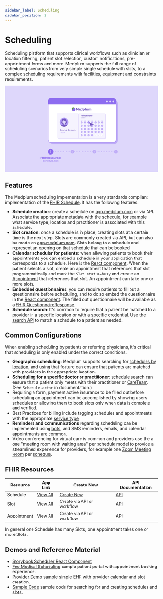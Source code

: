 ```yaml
---
sidebar_label: Scheduling
sidebar_position: 3
---
```


# Scheduling

Scheduling platform that supports clinical workflows such as clinician or location filtering, patient slot selection, custom notifications, pre-appointment forms and more. Medplum supports the full range of scheduling scenarios from very simple single schedule with slots, to a complex scheduling requirements with facilities, equipment and constraints requirements.

![Scheduling Art](../products/img/medplum-scheduling.png)

## Features

The Medplum scheduling implementation is a very standards compliant implementation of the [FHIR Schedule](/docs/api/fhir/resources/schedule). It has the following features.

- **Schedule creation**: create a schedule on [app.medplum.com](https://app.medplum.com/Schedule) or via API. Associate the appropriate metadata with the schedule, for example, what service type, location and practitioner is associated with this schedule.
- **Slot creation**: once a schedule is in place, creating slots at a certain time is the next step. Slots are commonly created via API, but can also be made on [app.medplum.com](https://app.medplum.com/Slot). Slots belong to a schedule and represent an opening on that schedule that can be booked.
- **Calendar scheduler for patients**: when allowing patients to book their appointments you can embed a schedule in your application that corresponds to a schedule. Here is the [React component](https://storybook.medplum.com/?path=/docs/medplum-scheduler--basic). When the patient selects a slot, create an appointment that references that slot programmatically and mark the `Slot.status=busy` and create an [Appointment](https://app.medplum.com/Appointment) that references that slot. An appointment can take one or more slots.
- **Embedded questionnaires**: you can require patients to fill out a questionnaire before scheduling, and to do so embed the questionnaire in the [React component](https://storybook.medplum.com/?path=/docs/medplum-scheduler--basic). The filled out questionnaire will be available as a [FHIR QuestionnaireResponse](https://app.medplum.com/QuestionnaireResponse?_count=20&_fields=id,_lastUpdated&_offset=0&_sort=-_lastUpdated).
- **Schedule search**: It's common to require that a patient be matched to a provider in a specific location or with a specific credential. Use the [search API](/docs/sdk/core.medplumclient.search) to match a schedule to a patient as needed.

## Common Configurations

When enabling scheduling by patients or referring physicians, it's critical that scheduling is only enabled under the correct conditions.

- **Geographic scheduling**: Medplum supports searching for [schedules by location](/docs/api/fhir/resources/schedule#search-parameters), and using that feature can ensure that patients are matched with providers in the appropriate location.
- **Scheduling for a specific doctor or practitioner**: schedule search can ensure that a patient only meets with their practitioner or [CareTeam](https://app.medplum.com/CareTeam). (See `Schedule.actor` in documentation.)
- Requiring a form, payment active insurance to be filled out before scheduling an appointment can be accomplished by showing users schedules or allowing them to book slots only when data is complete and verified.
- Best Practices for billing include tagging schedules and appointments with the appropriate [service type](https://x12.org/codes/service-type-codes)
- **Reminders and communications** regarding scheduling can be implemented using [bots](/docs/bots), and SMS reminders, emails, and calendar appointments are common.
- Video conferencing for virtual care is common and providers use the a one "meeting room with waiting area" per schedule model to provide a streamlined experience for providers, for example one [Zoom Meeting Room](https://support.zoom.us/hc/en-us/articles/204772869-Zoom-Rooms-User-Guide) per [schedule](https://app.medplum.com/Schedule).

## FHIR Resources

| Resource    | App Link                                        | Create New                                         | API Documentation                           |
| ----------- | ----------------------------------------------- | -------------------------------------------------- | ------------------------------------------- |
| Schedule    | [View All](https://app.medplum.com/Schedule)    | [Create New](https://app.medplum.com/Schedule/new) | [API](/docs/api/fhir/resources/schedule)    |
| Slot        | [View All](https://app.medplum.com/Slot)        | Create via API or workflow                         | [API](/docs/api/fhir/resources/slot)        |
| Appointment | [View All](https://app.medplum.com/Appointment) | Create via API or workflow                         | [API](/docs/api/fhir/resources/appointment) |

In general one Schedule has many Slots, one Appointment takes one or more Slots.

## Demos and Reference Material

- [Storybook Scheduler React Component](https://storybook.medplum.com/?path=/docs/medplum-scheduler--basic)
- [Foo Medical Scheduling](https://foomedical.com/get-care) sample patient portal with appointment booking experience.
- [Provider Demo](https://provider.medplum.com/) sample simple EHR with provider calendar and slot creation.
- [Sample Code](https://github.com/medplum/medplum-demo-bots/blob/main/src/sample-account-setup.ts) sample code for searching for and creating schedules and slots.
